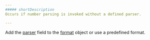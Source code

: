 ```yaml
---
##### shortDescription
Occurs if number parsing is invoked without a defined parser.

---
```

Add the [parser](/api-reference/50%20Common/Object%20Structures/format/parser.md '/Documentation/ApiReference/Common/Object_Structures/format/#parser') field to the [format](/api-reference/50%20Common/Object%20Structures/format '/Documentation/ApiReference/Common/Object_Structures/format/') object or use a predefined format.